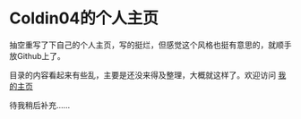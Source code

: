 # Coldin04的个人主页

抽空重写了下自己的个人主页，写的挺烂，但感觉这个风格也挺有意思的，就顺手放Github上了。

目录的内容看起来有些乱，主要是还没来得及整理，大概就这样了。欢迎访问 [我的主页](https://coldin.top)

待我稍后补充……